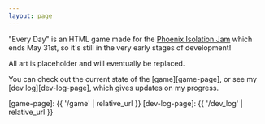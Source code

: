 ```yaml
---
layout: page
---
```


"Every Day" is an HTML game made for the [Phoenix Isolation Jam][iso-jam] which ends May 31st, so it's still in the very early stages of development!

All art is placeholder and will eventually be replaced.

You can check out the current state of the [game][game-page], or see my [dev log][dev-log-page], which gives updates on my progress.


[iso-jam]: https://itch.io/jam/isolation-jam
[game-page]: {{ '/game' | relative_url }}
[dev-log-page]: {{ '/dev_log' | relative_url }}
